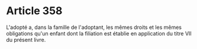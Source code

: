# Article 358

L'adopté a, dans la famille de l'adoptant, les mêmes droits et les mêmes obligations qu'un enfant dont la filiation est établie en application du titre VII du présent livre.